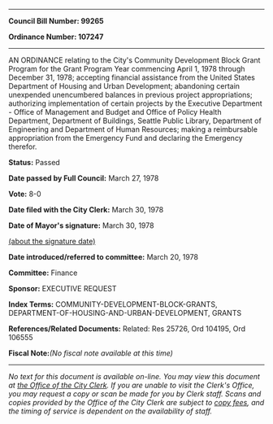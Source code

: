 

********

**Council Bill Number: 99265**
   
**Ordinance Number: 107247**
********

 AN ORDINANCE relating to the City's Community Development Block Grant Program for the Grant Program Year commencing April 1, 1978 through December 31, 1978; accepting financial assistance from the United States Department of Housing and Urban Development; abandoning certain unexpended unencumbered balances in previous project appropriations; authorizing implementation of certain projects by the Executive Department - Office of Management and Budget and Office of Policy Health Department, Department of Buildings, Seattle Public Library, Department of Engineering and Department of Human Resources; making a reimbursable appropriation from the Emergency Fund and declaring the Emergency therefor.

**Status:** Passed
   
**Date passed by Full Council:** March 27, 1978
   
**Vote:** 8-0
   
**Date filed with the City Clerk:** March 30, 1978
   
**Date of Mayor's signature:** March 30, 1978
   
[(about the signature date)](/~public/approvaldate.htm)
   
   
   
**Date introduced/referred to committee:** March 20, 1978
   
**Committee:** Finance
   
**Sponsor:** EXECUTIVE REQUEST
   
   
**Index Terms:** COMMUNITY-DEVELOPMENT-BLOCK-GRANTS, DEPARTMENT-OF-HOUSING-AND-URBAN-DEVELOPMENT, GRANTS

**References/Related Documents:** Related: Res 25726, Ord 104195, Ord 106555

**Fiscal Note:**_(No fiscal note available at this time)_
********

_No text for this document is available on-line. You may view this document at [the Office of the City Clerk](http://www.seattle.gov/leg/clerk/contactUs.htm). If you are unable to visit the Clerk's Office, you may request a copy or scan be made for you by Clerk staff. Scans and copies provided by the Office of the City Clerk are subject to [copy fees](http://clerk.seattle.gov/~public/clerkfees.htm), and the timing of service is dependent on the availability of staff._

